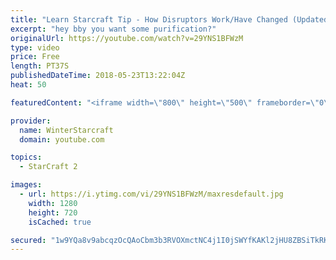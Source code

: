 ```yaml
---
title: "Learn Starcraft Tip - How Disruptors Work/Have Changed (Updated Patch 4.0 2018)"
excerpt: "hey bby you want some purification?"
originalUrl: https://youtube.com/watch?v=29YNS1BFWzM
type: video
price: Free
length: PT37S
publishedDateTime: 2018-05-23T13:22:04Z
heat: 50

featuredContent: "<iframe width=\"800\" height=\"500\" frameborder=\"0\" src=\"https://www.youtube.com/embed/29YNS1BFWzM\" allow=\"accelerometer; autoplay; encrypted-media; gyroscope; picture-in-picture\" allowfullscreen></iframe>"

provider:
  name: WinterStarcraft
  domain: youtube.com

topics:
  - StarCraft 2

images:
  - url: https://i.ytimg.com/vi/29YNS1BFWzM/maxresdefault.jpg
    width: 1280
    height: 720
    isCached: true

secured: "1w9YQa8v9abcqzOcQAoCbm3b3RVOXmctNC4j1I0jSWYfKAKl2jHU8ZBSiTkRKkLEYg1iRxGQY6cR4X37O2LBGFrkuBhnQGzcYQcA+zn6PjNvOc8Kic9HAwt4fFgw3hysIdfWD1SryI5J6FRxXIVQ04W5TC5SaWd8AgdJE1VszUY5UXrSu/2/V840lNjJrGXcDa5hr8NvmL+vjtXOrcYu41JdncAaptn383pwDgNKohMjHrjZQ7TaYImNfEzzV+GE74kaUZoWhDZSZYYkh9IINaeWmB816oxjnDXCe8vfc95XdIvZnCDxf7cI4mCdWHxiQaSVzA3cxJvi5WDOuhXKCCpS4QlJHWf1zNzwz2L0JPVzT5KW/cRoaSarekYUFo28lS0e4QETrWqtHaFxgFiugktidcv4/VvQO11/pVdU5Ho=;sIRqx8ySsWamber9yuQofw=="
---
```


